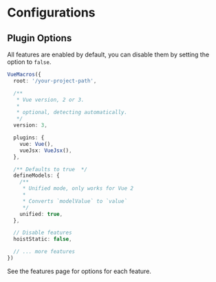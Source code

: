 # Configurations

## Plugin Options

All features are enabled by default, you can disable them by setting the option to `false`.

```ts
VueMacros({
  root: '/your-project-path',

  /**
   * Vue version, 2 or 3.
   *
   * optional, detecting automatically.
   */
  version: 3,

  plugins: {
    vue: Vue(),
    vueJsx: VueJsx(),
  },

  /** Defaults to true  */
  defineModels: {
    /**
     * Unified mode, only works for Vue 2
     *
     * Converts `modelValue` to `value`
     */
    unified: true,
  },

  // Disable features
  hoistStatic: false,

  // ... more features
})
```

See the features page for options for each feature.
